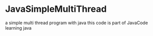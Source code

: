# JavaSimpleMultiThread
a simple multi thread program with java
this code is part of JavaCode learning java
